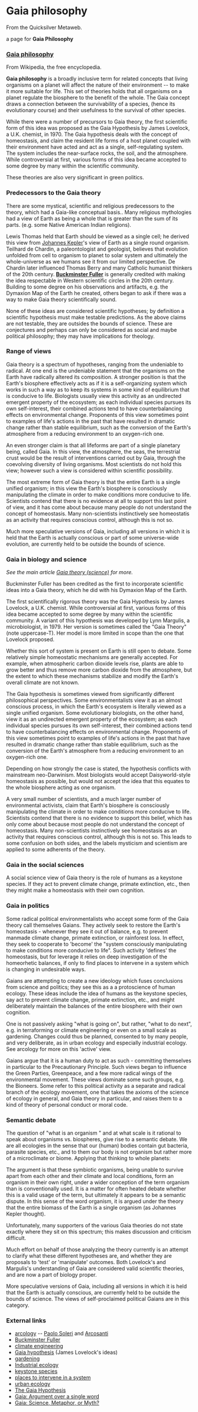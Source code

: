 
# Gaia philosophy

From the Quicksilver Metaweb.

a page for **Gaia Philosophy**
### [Gaia philosophy](/http-en-wikipedia-org-wiki-gaia-philosophy)


From Wikipedia, the free encyclopedia. 


**Gaia philosophy** is a broadly inclusive term for related concepts that living organisms on a planet will affect the nature of their environment -- to make it more suitable for life. This set of theories holds that all organisms on a planet regulate the biosphere to the benefit of the whole. The Gaia concept draws a connection between the survivability of a species, (hence its evolutionary course) and their usefulness to the survival of other species. 

While there were a number of precursors to Gaia theory, the first scientific form of this idea was proposed as the Gaia Hypothesis by James Lovelock, a U.K. chemist, in 1970. The Gaia hypothesis deals with the concept of homeostasis, and claim the resident life forms of a host planet coupled with their environment have acted and act as a single, self-regulating system. The system includes the near-surface rocks, the soil, and the atmosphere. While controversial at first, various forms of this idea became accepted to some degree by many within the scientific community. 

These theories are also very significant in green politics. 

### Predecessors to the Gaia theory

 
There are some mystical, scientific and religious predecessors to the theory, which had a Gaia-like conceptual basis.. Many religious mythologies had a view of Earth as being a whole that is greater than the sum of its parts. (e.g. some Native American Indian religions). 

Lewis Thomas held that Earth should be viewed as a single cell; he derived this view from [Johannes Kepler](/johannes-kepler)'s view of Earth as a single round organism. Teilhard de Chardin, a paleontologist and geologist, believes that evolution unfolded from cell to organism to planet to solar system and ultimately the whole-universe as we humans see it from our limited perspective. De Chardin later influenced Thomas Berry and many Catholic humanist thinkers of the 20th century. **[Buckminster Fuller](/http-en-wikipedia-org-wiki-buckminster-fuller)** is generally credited with making the idea respectable in Western scientific circles in the 20th century. Building to some degree on his observations and artifacts, e.g. the Dymaxion Map of the Earth he created, others began to ask if there was a way to make Gaia theory scientifically sound. 

None of these ideas are considered scientific hypotheses; by definition a scientific hypothesis must make testable predictions. As the above claims are not testable, they are outsides the bounds of science. These are conjectures and perhaps can only be considered as social and maybe political philosophy; they may have implications for theology. 

### Range of views


Gaia theory is a spectrum of hypotheses, ranging from the undeniable to radical. At one end is the undeniable statement that the organisms on the Earth have radically altered its composition. A stronger position is that the Earth's biosphere effectively acts as if it is a self-organizing system which works in such a way as to keep its systems in some kind of equilibrium that is conducive to life. Biologists usually view this activity as an undirected emergent property of the ecosystem; as each individual species pursues its own self-interest, their combined actions tend to have counterbalancing effects on environmental change. Proponents of this view sometimes point to examples of life's actions in the past that have resulted in dramatic change rather than stable equilibrium, such as the conversion of the Earth's atmosphere from a reducing environment to an oxygen-rich one. 

An even stronger claim is that all lifeforms are part of a single planetary being, called Gaia. In this view, the atmosphere, the seas, the terrestrial crust would be the result of interventions carried out by Gaia, through the coevolving diversity of living organisms. Most scientists do not hold this view; however such a view is considered within scientific possibility. 

The most extreme form of Gaia theory is that the entire Earth is a single unified organism; in this view the Earth's biosphere is consciously manipulating the climate in order to make conditions more conducive to life. Scientists contend that there is no evidence at all to support this last point of view, and it has come about because many people do not understand the concept of homeostasis. Many non-scientists instinctively see homeostatis as an activity that requires conscious control, although this is not so. 

Much more speculative versions of Gaia, including all versions in which it is held that the Earth is actually conscious or part of some universe-wide evolution, are currently held to be outside the bounds of science. 

### Gaia in biology and science


*See the main article [Gaia theory (science)](/http-en-wikipedia-org-wiki-gaia-theory-science) for more.*

Buckminster Fuller has been credited as the first to incorporate scientific ideas into a Gaia theory, which he did with his Dymaxion Map of the Earth. 

The first scientifically rigorous theory was the Gaia Hypothesis by James Lovelock, a U.K. chemist. While controversial at first, various forms of this idea became accepted to some degree by many within the scientific community. A variant of this hypothesis was developed by Lynn Margulis, a microbiologist, in 1979. Her version is sometimes called the "Gaia Theory" (note uppercase-T). Her model is more limited in scope than the one that Lovelock proposed. 

Whether this sort of system is present on Earth is still open to debate. Some relatively simple homeostatic mechanisms are generally accepted. For example, when atmospheric carbon dioxide levels rise, plants are able to grow better and thus remove more carbon dioxide from the atmosphere, but the extent to which these mechanisms stabilize and modify the Earth's overall climate are not known. 

The Gaia hypothesis is sometimes viewed from significantly different philosophical perspectives. Some environmentalists view it as an almost conscious process, in which the Earth's ecosystem is literally viewed as a single unified organism. Some evolutionary biologists, on the other hand, view it as an undirected emergent property of the ecosystem; as each individual species pursues its own self-interest, their combined actions tend to have counterbalancing effects on environmental change. Proponents of this view sometimes point to examples of life's actions in the past that have resulted in dramatic change rather than stable equilibrium, such as the conversion of the Earth's atmosphere from a reducing environment to an oxygen-rich one. 

Depending on how strongly the case is stated, the hypothesis conflicts with mainstream neo-Darwinism. Most biologists would accept Daisyworld-style homeostasis as possible, but would not accept the idea that this equates to the whole biosphere acting as one organism. 

A very small number of scientists, and a much larger number of environmental activists, claim that Earth's biosphere is consciously manipulating the climate in order to make conditions more conducive to life. Scientists contend that there is no evidence to support this belief, which has only come about because most people do not understand the concept of homeostasis. Many non-scientists instinctively see homeostasis as an activity that requires conscious control, although this is not so. This leads to some confusion on both sides, and the labels mysticism and scientism are applied to some adherents of the theory. 

### Gaia in the social sciences

 
A social science view of Gaia theory is the role of humans as a keystone species. If they act to prevent climate change, primate extinction, etc., then they might make a homeostasis with their own cognition. 

### Gaia in politics

 
Some radical political environmentalists who accept some form of the Gaia theory call themselves Gaians. They actively seek to restore the Earth's homeostasis - whenever they see it out of balance, e.g. to prevent manmade climate change, primate extinction, or rainforest loss. In effect, they seek to cooperate to 'become' the "system consciously manipulating to make conditions more conducive to life". Such activity 'defines' the homeostasis, but for leverage it relies on deep investigation of the homeorhetic balances, if only to find places to intervene in a system which is changing in undesirable ways. 

Gaians are attempting to create a new ideology which fuses conclusions from science and politics; they see this as a a protoscience of human ecology. These ideas include the idea of humans as the keystone species, say act to prevent climate change, primate extinction, etc., and might deliberately maintain the balances of the entire biosphere with their own cognition. 

One is not passively asking "what is going on", but rather, "what to do next", e.g. in terraforming or climate engineering or even on a small scale as gardening. Changes could thus be planned, consented to by many people, and very deliberate, as in urban ecology and especially industrial ecology. See arcology for more on this 'active' view. 

Gaians argue that it is a human duty to act as such - committing themselves in particular to the Precautionary Principle. Such views began to influence the Green Parties, Greenpeace, and a few more radical wings of the environmental movement. These views dominate some such groups, e.g. the Bioneers. Some refer to this political activity as a separate and radical branch of the ecology movement, one that takes the axioms of the science of ecology in general, and Gaia theory in particular, and raises them to a kind of theory of personal conduct or moral code. 

### Semantic debate


The question of "what is an organism " and at what scale is it rational to speak about organisms vs. biospheres, give rise to a semantic debate. We are all ecologies in the sense that our (human) bodies contain gut bacteria, parasite species, etc., and to them our body is not organism but rather more of a microclimate or biome. Applying that thinking to whole planets: 

The argument is that these symbiotic organisms, being unable to survive apart from each other and their climate and local conditions, form an organism in their own right, under a wider conception of the term organism than is conventionally used. It is a matter for often heated debate whether this is a valid usage of the term, but ultimately it appears to be a semantic dispute. In this sense of the word organism, it is argued under the theory that the entire biomass of the Earth is a single organism (as Johannes Kepler thought). 

Unfortunately, many supporters of the various Gaia theories do not state exactly where they sit on this spectrum; this makes discussion and criticism difficult. 

Much effort on behalf of those analyzing the theory currently is an attempt to clarify what these different hypotheses are, and whether they are proposals to 'test' or 'manipulate' outcomes. Both Lovelock's and Margulis's understanding of Gaia are considered valid scientific theories, and are now a part of biology proper. 

More speculative versions of Gaia, including all versions in which it is held that the Earth is actually conscious, are currently held to be outside the bounds of science. The views of self-proclaimed political Gaians are in this category. 

### External links


* [arcology](/http-en-wikipedia-org-wiki-arcology) -- [Paolo Soleri](/http-en-wikipedia-org-wiki-paolo-soleri) and [Arcosanti](/http-en-wikipedia-org-wiki-arcosanti)
* [Buckminster Fuller](/http-en-wikipedia-org-wiki-buckminster-fuller)
* [climate engineering](/http-en-wikipedia-org-wiki-climate-engineering)
* [Gaia hypothesis](/http-en-wikipedia-org-wiki-gaia-hypothesis) (James Lovelock's ideas)
* [gardening](/http-en-wikipedia-org-wiki-gardening)
* [Industrial ecology](/http-en-wikipedia-org-wiki-industrial-ecology)
* [keystone species](/http-en-wikipedia-org-wiki-keystone-species)
* [places to intervene in a system](/http-en-wikipedia-org-wiki-donella-meadows-twelve-leverage-points-to-intervene-in-a-system)
* [urban ecology](/http-en-wikipedia-org-wiki-urban-ecology)
* [The Gaia Hypothesis](/http-www-oceansonline-com-gaiaho-htm)
* [Gaia: Argument over a single word](/http-www-colorado-edu-iec-fall299rw-eco-html)
* [Gaia: Science, Metaphor, or Myth?](/http-www-lawrence-edu-dept-environmental-studies-gaia-html)
